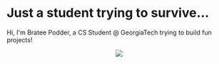 <h1>Just a student trying to survive...</h1>
<p>Hi, I'm Bratee Podder, a CS Student @ GeorgiaTech trying to build fun projects!</p>

<div id="header" align="center">
  <img src="[https://media.giphy.com/media/v1.Y2lkPTc5MGI3NjExYWpoc3dhcW1ibXU4NjdwOW9vNGhjbWx1bjBibzU4cHh0ZXFuYWRheCZlcD12MV9pbnRlcm5hbF9naWZfYnlfaWQmY3Q9Zw/QXwtfadqo7wbfmT46H/giphy.gif](https://media.giphy.com/media/v1.Y2lkPTc5MGI3NjExdThqZmx3NXJqYmtkcmk4dXc0bzdzbDRkOHF2dWRvbjh3MmZhNzZ3aiZlcD12MV9pbnRlcm5hbF9naWZfYnlfaWQmY3Q9Zw/kLGihj2dYiOAusaN2G/giphy.gif)"
    </div>

<!--
**brateepodder/brateepodder** is a ✨ _special_ ✨ repository because its `README.md` (this file) appears on your GitHub profile.

Here are some ideas to get you started:

- 🔭 I’m currently working on ...
- 🌱 I’m currently learning ...
- 👯 I’m looking to collaborate on ...
- 🤔 I’m looking for help with ...
- 💬 Ask me about ...
- 📫 How to reach me: ...
- 😄 Pronouns: ...
- ⚡ Fun fact: ...
-->
